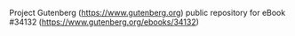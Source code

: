 Project Gutenberg (https://www.gutenberg.org) public repository for eBook #34132 (https://www.gutenberg.org/ebooks/34132)
